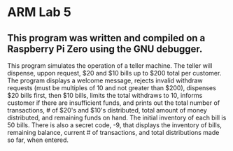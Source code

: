 # ARM Lab 5
## This program was written and compiled on a Raspberry Pi Zero using the GNU debugger.
This program simulates the operation of a teller machine. The teller will dispense, uppon request, $20 and $10 bills up to $200 total per customer.                                                                                                                                                                                                                             
The program displays a welcome message, rejects invalid withdraw requests (must be multiples of 10 and not greater than $200), dispenses $20
bills first, then $10 bills, limits the total withdraws to 10, informs customer if there are insufficient funds, and prints out the total number of 
transactions, # of $20's and $10's distributed, total amount of money distributed, and remaining funds on hand. The initial inventory of each bill
is 50 bills. There is also a secret code, -9, that displays the inventory of bills, remaining balance, current # of transactions, and total
distributions made so far, when entered.
